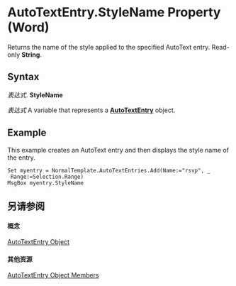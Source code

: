 
# AutoTextEntry.StyleName Property (Word)

Returns the name of the style applied to the specified AutoText entry. Read-only  **String**.


## Syntax

 _表达式_. **StyleName**

 _表达式_ A variable that represents a **[AutoTextEntry](37a2cf05-ae07-d411-9bd8-ab4726b303a9.md)** object.


## Example

This example creates an AutoText entry and then displays the style name of the entry.


```
Set myentry = NormalTemplate.AutoTextEntries.Add(Name:="rsvp", _ 
 Range:=Selection.Range) 
MsgBox myentry.StyleName
```


## 另请参阅


#### 概念


[AutoTextEntry Object](37a2cf05-ae07-d411-9bd8-ab4726b303a9.md)
#### 其他资源


[AutoTextEntry Object Members](http://msdn.microsoft.com/library/9bf55b7b-40e6-20be-8853-b157a21d1139%28Office.15%29.aspx)
